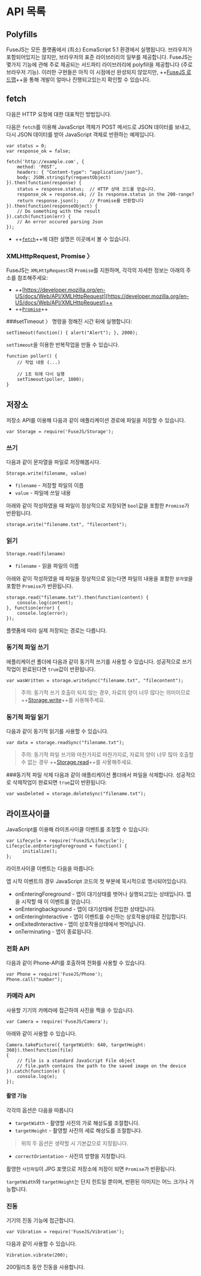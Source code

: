 # API 목록

## Polyfills
FuseJS는 모든 플랫폼에서 (최소) EcmaScript 5.1 환경에서 실행됩니다. 브라우저가 포함되어있지는 않지만, 브라우저의 표준 라이브러리의 일부를 제공합니다. FuseJS는 몇가지 기능에 관해 주로 제공되는 서드파티 라이브러리에 polyfill을 제공합니다 (주로 브라우저 기능). 이러한 구현들은 아직 이 시점에선 완성되지 않았지만, ++[FuseJS 로드맵](https://www.fusetools.com/learn/fusejs#ref-fusejs-roadmap)++을 통해 개발이 얼마나 진행되고있는지 확인할 수 있습니다.

## fetch

다음은 HTTP 요청에 대한 대표적인 방법입니다.

다음은 `fetch`를 이용해 JavaScript 객체가 POST 메서드로 JSON 데이터를 보내고, 다시 JSON 데이터를 받아 JavaScript 객체로 반환하는 예제입니다.

```
var status = 0;
var response_ok = false;

fetch('http://example.com', {
    method: 'POST',
    headers: { "Content-type": "application/json"},
    body: JSON.stringify(requestObject)
}).then(function(response) {
    status = response.status;  // HTTP 상태 코드를 얻습니다.
    response_ok = response.ok; // Is response.status in the 200-range?
    return response.json();    // Promise를 반환합니다
}).then(function(responseObject) {
    // Do something with the result
}).catch(function(err) {
    // An error occured parsing Json
});
```
- ++[`fetch`](https://developer.mozilla.org/en-US/docs/Web/API/Fetch_API)++에 대한 설명은 이곳에서 볼 수 있습니다.

<!-- '〉'는 '>'와는 다릅니다. ㄴ(니은) 특수문자 항목에 있습니다. -->

### XMLHttpRequest, Promise 〉
FuseJS는 `XMLHttpRequest`와 `Promise`를 지원하며, 각각의 자세한 정보는 아래의 주소를 참조해주세요:
- ++[https://developer.mozilla.org/en-US/docs/Web/API/XMLHttpRequest](https://developer.mozilla.org/en-US/docs/Web/API/XMLHttpRequest)++
- ++[`Promise`](https://developer.mozilla.org/en-US/docs/Web/JavaScript/Reference/Global_Objects/Promise)++

<!-- 원래 XMLRequest 항목과 Promise 항목은 따로 있었지만 내용이 겹치기 때문에 합치게 되었습니다. -->

###setTimeout 〉
명령을 정해진 시간 뒤에 실행합니다:

```
setTimeout(function() { alert("Alert"); }, 2000);
```

`setTimeout`을 이용한 반복작업을 만들 수 있습니다.

```
function poller() {
    // 작업 내용 (...)

    // 1초 뒤에 다시 실행
    setTimeout(poller, 1000);
}
```

## 저장소
저장소 API를 이용해 다음과 같이 애플리케이션 경로에 파일을 저장할 수 있습니다.

```
var Storage = require('FuseJS/Storage');
```

### 쓰기
다음과 같이 문자열을 파일로 저장해봅시다.

```
Storage.write(filename, value)
```
- `filename` - 저장할 파일의 이름
- `value` - 파일에 쓰일 내용

아래와 같이 작성하였을 때 파일이 정상적으로 저장되면 `bool`값을 포함한 `Promise`가 반환됩니다.

```
storage.write("filename.txt", "filecontent");
```

### 읽기
```
Storage.read(filename)
```
- `filename` - 읽을 파일의 이름

아래와 같이 작성하였을 때 파일을 정상적으로 읽는다면 파일의 내용을 포함한 `문자열`을 포함한 `Promise`가 반환됩니다.

```
storage.read("filename.txt").then(function(content) {
    console.log(content);
}, function(error) {
    console.log(error);
});
```
플랫폼에 따라 실제 저장되는 경로는 다릅니다.

<!-- 
writeSync, readSync, deleteSync는 적절한 표현이 잘 생각나지 않아 동기적~, ~동기화를 생각하다 각각 동기적 쓰기, 읽기, 삭제로 작성하였습니다.
비슷하게나마 실시간(Realtime)이란 표현도 있지만 사용하지 않았습니다.
-->

### 동기적 파일 쓰기
애플리케이션 폴더에 다음과 같이 동기적 쓰기를 사용할 수 있습니다. 성공적으로 쓰기작업이 완료된다면 `true`값이 반환됩니다.

```
var wasWritten = storage.writeSync("filename.txt", "filecontent");
```

> 주의: 동기적 쓰기 호출이 되지 않는 경우, 자료의 양이 너무 많다는 의미이므로 ++[Storage.write](https://www.fusetools.com/learn/fusejs#ref-storage-write)++를 사용해주세요.

### 동기적 파일 읽기
다음과 같이 동기적 읽기를 사용할 수 있습니다.
```
var data = storage.readSync("filename.txt");
```

> 주의: 동기적 파일 쓰기와 마찬가지로 마찬가지로, 자료의 양이 너무 많아 호출할 수 없는 경우 ++[Storage.read](https://www.fusetools.com/learn/fusejs#ref-storage-read)++를 사욯해주세요.

###동기적 파일 삭제
다음과 같이 애플리케이션 폴더에서 파일을 삭제합니다. 성공적으로 삭제작업이 완료되면 `true`값이 반환됩니다:

```
var wasDeleted = storage.deleteSync("filename.txt");
```

<!-- 의역 함정 -->

## 라이프사이클
JavaScript를 이용해 라이프사이클 이벤트를 조정할 수 있습니다:

```
var Lifecycle = require('FuseJS/Lifecycle');
Lifecycle.onEnteringForeground = function() {
      initialize();
};
```
라이프사이클 이벤트는 다음을 따릅니다:

앱 시작 이벤트의 경우 JavaScript 코드의 첫 부분에 묵시적으로 명시되어있습니다.

- onEnteringForeground - 앱이 대기상태를 벗어나 실행되고있는 상태입니다. 앱을 시작할 때 이 이벤트를 얻습니다.
- onEnteringbackground - 앱이 대기상태에 진입한 상태입니다.
- onEnteringInteractive - 앱이 이벤트를 수신하는 상호작용상태로 진입합니다.
- onExitedInteractive - 앱이 상호작용상태에서 벗어납니다.
- onTerminating - 앱이 종료됩니다.

### 전화 API
다음과 같이 Phone-API를 호출하여 전화를 사용할 수 있습니다.

```
var Phone = require('FuseJS/Phone');
Phone.call("number");
```

### 카메라 API
사용할 기기의 카메라에 접근하여 사진을 찍을 수 있습니다.

```
var Camera = require('FuseJS/Camera');
```

아래와 같이 사용할 수 있습니다.
```
Camera.takePicture({ targetWidth: 640, targetHeight: 360}).then(function(file)
{
    // file is a standard JavaScript File object
    // file.path contains the path to the saved image on the device
}).catch(function(e) {
    console.log(e);
});
```

#### 촬영 기능
각각의 옵션은 다음을 따릅니다
- `targetWidth` - 촬영할 사진의 가로 해상도를 조절합니다.
- `targetHeight` - 촬영할 사진의 세로 해상도를 조절합니다.
>위의 두 옵션은 생략할 시 기본값으로 지정됩니다.
- `correctOrientation` - 사진의 방향을 지정합니다.

촬영한 `사진파일`이 JPG 포맷으로 저장소에 저장이 되면 `Promise`가 반환됩니다.

`targetWidth`와 `targetHeight`는 단지 힌트일 뿐이며, 반환된 이미지는 어느 크기나 가능합니다.


### 진동
기기의 진동 기능에 접근합니다.

```
var Vibration = require('FuseJS/Vibration');
```

다음과 같이 사용할 수 있습니다.

```
Vibration.vibrate(200);
```
200밀리초 동안 진동을 사용합니다.
